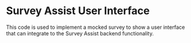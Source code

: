 # Survey Assist User Interface

This code is used to implement a mocked survey to show a user interface that can integrate to the Survey Assist backend functionality.
